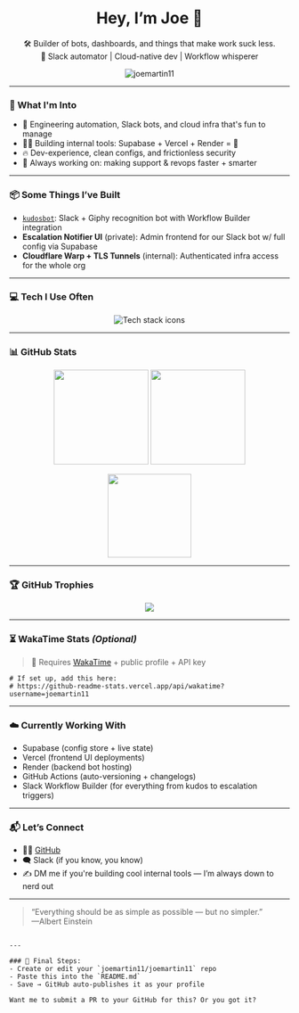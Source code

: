 <!-- Profile README for @joemartin11 -->

<h1 align="center">Hey, I’m Joe 👋</h1>

<p align="center">
  🛠 Builder of bots, dashboards, and things that make work suck less.<br/>
  🤖 Slack automator | Cloud-native dev | Workflow whisperer
</p>

<p align="center">
  <img src="https://komarev.com/ghpvc/?username=joemartin11&label=Profile+Views&color=blueviolet&style=flat" alt="joemartin11" />
</p>

---

### 🧠 What I'm Into

- 🧰 Engineering automation, Slack bots, and cloud infra that's fun to manage
- 🧑‍💻 Building internal tools: Supabase + Vercel + Render = 💯
- 🔥 Dev-experience, clean configs, and frictionless security
- 🎯 Always working on: making support & revops faster + smarter

---

### 📦 Some Things I’ve Built

- [`kudosbot`](https://github.com/joemartin11/kudosbot): Slack + Giphy recognition bot with Workflow Builder integration
- **Escalation Notifier UI** (private): Admin frontend for our Slack bot w/ full config via Supabase
- **Cloudflare Warp + TLS Tunnels** (internal): Authenticated infra access for the whole org

---

### 💻 Tech I Use Often

<p align="center">
  <img src="https://skillicons.dev/icons?i=nextjs,nodejs,react,tailwind,vercel,cloudflare,supabase,githubactions,slack,typescript" alt="Tech stack icons" />
</p>

---

### 📊 GitHub Stats

<p align="center">
  <img src="https://github-readme-stats.vercel.app/api?username=joemartin11&show_icons=true&theme=tokyonight&hide_border=true" height="170" />
  <img src="https://github-readme-streak-stats.herokuapp.com/?user=joemartin11&theme=tokyonight&hide_border=true" height="170"/>
</p>

<p align="center">
  <img src="https://github-readme-stats.vercel.app/api/top-langs/?username=joemartin11&layout=compact&theme=tokyonight&hide_border=true" height="150" />
</p>

---

### 🏆 GitHub Trophies

<p align="center">
  <img src="https://github-profile-trophy.vercel.app/?username=joemartin11&theme=tokyonight&no-frame=true&margin-w=10" />
</p>

---

### ⏳ WakaTime Stats *(Optional)*

> 🔧 Requires [WakaTime](https://wakatime.com/) + public profile + API key

```text
# If set up, add this here:
# https://github-readme-stats.vercel.app/api/wakatime?username=joemartin11
```

---

### ☁️ Currently Working With

- Supabase (config store + live state)
- Vercel (frontend UI deployments)
- Render (backend bot hosting)
- GitHub Actions (auto-versioning + changelogs)
- Slack Workflow Builder (for everything from kudos to escalation triggers)

---

### 📬 Let’s Connect

- 🧑‍💻 [GitHub](https://github.com/joemartin11)
- 🗨️ Slack (if you know, you know)
- ✍️ DM me if you're building cool internal tools — I’m always down to nerd out

---

> “Everything should be as simple as possible — but no simpler.”  
> —Albert Einstein
```

---

### 🧪 Final Steps:
- Create or edit your `joemartin11/joemartin11` repo
- Paste this into the `README.md`
- Save → GitHub auto-publishes it as your profile

Want me to submit a PR to your GitHub for this? Or you got it?
